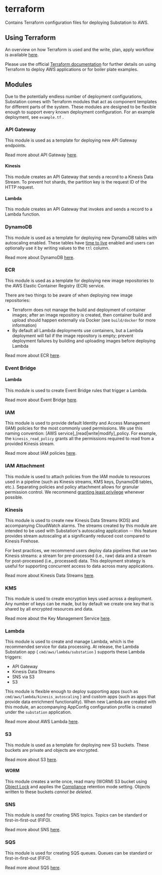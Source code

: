 # terraform

Contains Terraform configuration files for deploying Substation to AWS.

## Using Terraform

An overview on how Terraform is used and the write, plan, apply workflow is available [here](https://www.terraform.io/intro).

Please use the official [Terraform documentation](https://registry.terraform.io/providers/hashicorp/aws/latest/docs) for further details on using Terraform to deploy AWS applications or for boiler plate examples.

## Modules

Due to the potentially endless number of deployment configurations, Substation comes with Terraform modules that act as component templates for different parts of the system. These modules are designed to be flexible enough to support every known deployment configuration. For an example deployment, see `example.tf` .

### API Gateway

This module is used as a template for deploying new API Gateway endpoints. 

Read more about API Gateway [here](https://aws.amazon.com/api-gateway/).

#### Kinesis

This module creates an API Gateway that sends a record to a Kinesis Data Stream. To prevent hot shards, the partition key is the request ID of the HTTP request.

#### Lambda

This module creates an API Gateway that invokes and sends a record to a Lambda function.

### DynamoDB

This module is used as a template for deploying new DynamoDB tables with autoscaling enabled. These tables have [time to live](https://docs.aws.amazon.com/amazondynamodb/latest/developerguide/TTL.html) enabled and users can optionally use it by writing values to the `ttl` column.

Read more about DynamoDB [here](https://aws.amazon.com/dynamodb/).

### ECR

This module is used as a template for deploying new image repositories to the AWS Elastic Container Registry (ECR) service.

There are two things to be aware of when deploying new image repositories:

* Terraform does not manage the build and deployment of container images; after an image repository is created, then container build and upload should happen externally via Docker (see `build/docker` for more information)
* By default all Lambda deployments use containers, but a Lambda deployment will fail if the image repository is empty; prevent deployment failures by building and uploading images before deploying Lambda

Read more about ECR [here](https://aws.amazon.com/ecr/).

### Event Bridge

#### Lambda

This module is used to create Event Bridge rules that trigger a Lambda.

Read more about Event Bridge [here](https://aws.amazon.com/eventbridge/).

### IAM

This module is used to provide default Identity and Access Management (IAM) policies for the most commonly used permissions. We use this naming convention: [AWS service]\_[read|write|modify]\_policy. For example, the `kinesis_read_policy` grants all the permissions required to read from a provided Kinesis stream.

Read more about IAM policies [here](https://docs.aws.amazon.com/IAM/latest/UserGuide/access_policies.html).

### IAM Attachment

This module is used to attach policies from the IAM module to resources used in a pipeline (such as Kinesis streams, KMS keys, DynamoDB tables, etc.). Separating policies and policy attachment allows for granular permission control. We recommend [granting least privilege](https://docs.aws.amazon.com/IAM/latest/UserGuide/best-practices.html#grant-least-privilege) whenever possible.

### Kinesis

This module is used to create new Kinesis Data Streams (KDS) and accompanying CloudWatch alarms. The streams created by this module are intended to be used with Substation's autoscaling application -- this feature provides stream autoscaling at a significantly reduced cost compared to Kinesis Firehose.

For best practices, we recommend users deploy data pipelines that use two Kinesis streams: a stream for pre-processed (i.e., raw) data and a stream for post-processed (i.e., processed) data. This deployment strategy is useful for supporting concurrent access to data across many applications.

Read more about Kinesis Data Streams [here](https://aws.amazon.com/kinesis/data-streams/).

### KMS

This module is used to create encryption keys used across a deployment. Any number of keys can be made, but by default we create one key that is shared by all encrypted resources and data.

Read more about the Key Management Service [here](https://aws.amazon.com/kms/).

### Lambda

This module is used to create and manage Lambda, which is the recommended service for data processing. At release, the Lambda Substation app ( `cmd/aws/lambda/substation` ) supports these Lambda triggers:

* API Gateway
* Kinesis Data Streams
* SNS via S3
* S3

This module is flexible enough to deploy supporting apps (such as `cmd/aws/lambda/kinesis_autoscaling` ) and custom apps (such as apps that provide data enrichment functionality). When new Lambda are created with this module, an accompanying AppConfig configuration profile is created under the `substation` application.

Read more about AWS Lambda [here](https://aws.amazon.com/lambda/).

### S3

This module is used as a template for deploying new S3 buckets. These buckets are private and objects are encrypted.

Read more about S3 [here](https://aws.amazon.com/s3/).

#### WORM

This module creates a write once, read many (WORM) S3 bucket using [Object Lock](https://docs.aws.amazon.com/AmazonS3/latest/userguide/object-lock-overview.html) and applies the [Compliance](https://docs.aws.amazon.com/AmazonS3/latest/userguide/object-lock-overview.html#object-lock-retention-modes) retention mode setting. Objects written to these buckets _*cannot be deleted*_.

### SNS

This module is used for creating SNS topics. Topics can be standard or first-in-first-out (FIFO).

Read more about SNS [here](https://aws.amazon.com/sns/).

### SQS

This module is used for creating SQS queues. Queues can be standard or first-in-first-out (FIFO).

Read more about SQS [here](https://aws.amazon.com/sqs/).
